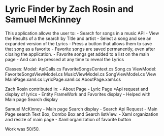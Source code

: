 # Lyric Finder by Zach Rosin and Samuel McKinney

This application allows the user to:
	- Search for songs in a music API
	- View the Results of a the search by Title and artist
	- Select a song and see an expanded version of the Lyrics
	- Press a button that allows them to save that song as a favorite
	- Favorite songs are saved permanently, even after closing the application.
	- Favorite songs get added to a list on the main page
		- And can be pressed at any time to reveal the Lyrics

 Classes:
	Model:
		ApiCalls.cs
		FavoriteSongsContext.cs
		Song.cs
	ViewModel:
		FavoriteSongsViewModel.cs
		MusicViewModel.cs
		SongViewModel.cs
	View
		MainPage.xaml.cs
		LyricPage.xaml.cs
		AboutPage.xaml.cs

Zach Rosin contributed in:
	- About Page
	- Lyric Page
		*Api request and display of lyrics
	- Entity FrameWork and Favorites display
	- Helped with Main page Search display

Samuel McKinney
	- Main page Search display
	- Search Api Request
	- Main Page search Text Box, Combo Box and Search listView.
	- Xaml organization and resize of main page
	- Xaml organization of favorite button

Work was 50/50.

